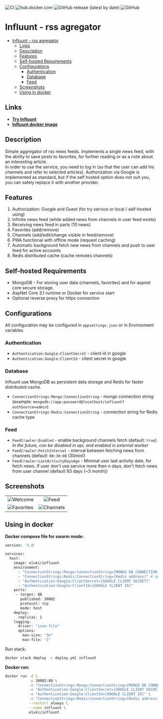 ![CI](https://github.com/AMEST/Influunt/workflows/CI/badge.svg?branch=master)
![hub.docker.com](https://img.shields.io/docker/pulls/eluki/influunt.svg)
![GitHub release (latest by date)](https://img.shields.io/github/v/release/amest/influunt)
![GitHub](https://img.shields.io/github/license/amest/influunt)
# Influunt - rss agregator 
- [Influunt - rss agregator](#influunt---rss-agregator)
  - [Links](#links)
  - [Description](#description)
  - [Features](#features)
  - [Self-hosted Requirements](#self-hosted-requirements)
  - [Configurations](#configurations)
    - [Authentication](#authentication)
    - [Database](#database)
    - [Feed](#feed)
  - [Screenshots](#screenshots)
  - [Using in docker](#using-in-docker)
## Links
* **[Try Influunt](https://influunt.tk)**  
* **[Influunt docker image](https://hub.docker.com/r/eluki/influunt)**
## Description
Simple aggregator of rss news feeds. Implements a single news feed, with the ability to save posts to favorites, for further reading or as a note about an interesting article.   
In order to use the service, you need to log in (so that the user can add his channels and refer to selected articles). Authorization via Google is implemented as standard, but if the self hosted option does not suit you, you can safely replace it with another provider.   

## Features
1. Authorization: Google and Guest (for try service or local / self-hosted using)
2. Infinite news feed (while added news from channels in user feed exists)
3. Receiving news feed in parts (10 news)
4. Favorites (add/remove)
5. Channels (add/edit/change visible in feed/remove)
6. PWA functional with offline mode (request caching)
7. Automatic background fetch new news from channels and push to user feed for active accounts
8. Redis distributed cache (cache remotes channels)

## Self-hosted Requirements
* MongoDB - For storing user data (channels, favorites) and for aspnet core secure storage.
* AspNet Core 3.1 runtime or Docker for service start
* Optional reverse proxy for https connection

## Configurations 

All configuration may be configured in `appsettings.json` or in Environment variables

### Authentication

* `Authentication:Google:ClientSecret` - client id in google 
* `Authentication:Google:ClientId` - client secret in google 

### Database

Influunt use MongoDB as persistent data storage and Redis for faster distributed cache.

*  `ConnectionStrings:Mongo:ConnectionString` - mongo connection string (example: `mongodb://app:password@localhost/influunt?authSource=admin`)
*  `ConnectionStrings:Redis:ConnectionString` - connection string for Redis cache type

### Feed

* `FeedCrawler:Enabled` - enable background channels fetch (default: `true`). _In the future, can be disabled in api, and enabled in external worker_
* `FeedCrawler:FetchInterval` - interval between fetching news from channels (default: `00:30:00` (30min))
* `FeedCrawler:LastActivityDaysAgo` - Minimal user last activity date, for fetch news. If user don't use service more then n days, don't fetch news from user channel (default 93 days (~3 month))

## Screenshots
|                                                                                            |                                                                                           |
| ------------------------------------------------------------------------------------------ | :---------------------------------------------------------------------------------------: |
| ![Welcome](https://i.postimg.cc/TPkkZRgs/2020-11-28-12-37-08-localhost-06e95107c6d2.png)   |   ![Feed](https://i.postimg.cc/nzg3h0dY/2020-11-28-12-37-48-localhost-2ef2932fe865.png)   |
| ![Favorites](https://i.postimg.cc/D0GBJLHV/2020-11-28-12-38-42-localhost-0a8741ba7b25.png) | ![Channels](https://i.postimg.cc/DZ8Chtcw/2020-11-28-12-39-08-localhost-6a9aac0b8b54.png) |

## Using in docker

**Docker compose file for swarm mode:**
```Dockerfile
version: '3.8'

services:
  host:
    image: eluki/influunt
    environment:
      - "ConnectionStrings:Mongo:ConnectionString=[MONGO DB CONNECTION STRING]"
      - "ConnectionStrings:Redis:ConnectionString=[Redis address]" # optional redis-based distributed cache connection
      - "Authentication:Google:ClientSecret=[GOOGLE CLIENT SECRET]"
      - "Authentication:Google:ClientId=[GOOGLE CLIENT ID]"
    ports:
     - target: 80
       published: 30002
       protocol: tcp
       mode: host
    deploy:
      replicas: 1
    logging:
      driver: "json-file"
      options:
        max-size: "3m"
        max-file: "3"
```
Run stack:
```bash
docker stack deploy -c deploy.yml influunt
```

**Docker run:**
```bash
docker run -d \
           -p 30002:80 \
           -e "ConnectionStrings:Mongo:ConnectionString=[MONGO DB CONNECTION STRING]" \
           -e "Authentication:Google:ClientSecret=[GOOGLE CLIENT SECRET]" \
           -e "Authentication:Google:ClientId=[GOOGLE CLIENT ID]" \
           -e "ConnectionStrings:Redis:ConnectionString=[Redis address]" \
           --restart always \
           --name influunt \
           eluki/influunt
```
